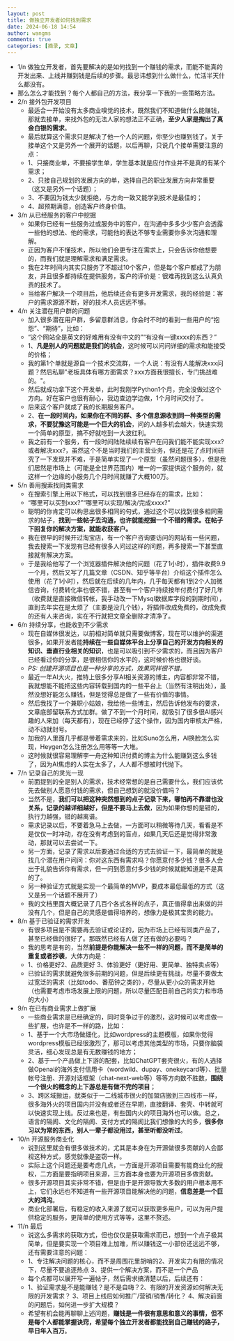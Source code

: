 ```yaml
---
layout: post
title: 做独立开发者如何找到需求
date: 2024-06-18 14:54
author: wangms
comments: true
categories: [摘录, 文章]
---
```

<ul>
 	<li>1/n 做独立开发者，首先要解决的是如何找到一个赚钱的需求，而能不能真的开发出来、上线并赚到钱是后续的步骤。最忌讳想到什么做什么，忙活半天什么都没有。</li>
 	<li>那么怎么才能找到？每个人都自己的方法，我分享一下我的一些策略方法。</li>
 	<li>2/n 接外包开发项目
<ul>
 	<li>最适合一开始没有太多商业嗅觉的技术，既然我们不知道做什么能赚钱，那就去接单，来找外包的无法人家的想法正不正确，<b>至少人家是掏出了真金白银的需求</b>。</li>
 	<li>最后就算这个需求只是解决了他一个人的问题，你至少也赚到钱了。关于接单这个又是另外一个展开的话题，以后再聊，只说几个接单需要注意的点：</li>
 	<li>1、只接商业单，不要接学生单，学生基本就是应付作业并不是真的有某个需求；</li>
 	<li>2、只接自己规划的发展方向的单，选择自己的职业发展方向非常重要（这又是另外一个话题）；</li>
 	<li>3、不要因为钱太少就拒绝，与方向一致又能学到技术是最佳的；</li>
 	<li>4、超预期满意，创造客户终身价值。</li>
</ul>
</li>
 	<li>3/n 从已经服务的客户中挖掘
<ul>
 	<li>如果你已经有一些服务过或服务中的客户，在沟通中多多少少客户会透露一些他的想法、他的需求，可能他的表达不够专业需要你多次沟通和理解。</li>
 	<li>正因为客户不懂技术，所以他们会更专注在需求上，只会告诉你他想要的，而我们就是理解需求和满足需求。</li>
 	<li>我在2年时间内其实只服务了不超过10个客户，但是每个客户都成了为朋友，并且很多都持续在提供服务，客户的评价是：很难再找到这么认真负责的技术了。</li>
 	<li>当给客户解决一个项目后，他后续还会有更多开发需求，我的经验是：客户的需求源源不断，好的技术人员远远不够。</li>
</ul>
</li>
 	<li>4/n 关注潜在用户群的问题
<ul>
 	<li>加入很多潜在用户群，多留意群消息，你会时不时的看到一些用户的“抱怨”、“期待”，比如：</li>
 	<li>“这个网站全是英文的好难用有没有中文的”“有没有一键xxxx的东西？”</li>
 	<li>1、<b>凡是别人的问题就是我们的机会</b>，这时候可以问问详细的需求和能接受的价格；</li>
 	<li>我的第1个单就是源自一个技术交流群，一个人说：有没有人能解决xxx问题？然后私聊"老板具体有哪方面需求？xxx方面我很擅长，专门挑战难的。"。</li>
 	<li>然后就成功拿下这个开发单，此时我刚学Python1个月，完全没做过这个方向。好在客户也很有耐心，我边查边学边做，1个月时间交付了。</li>
 	<li>后来这个客户就成了我的长期服务客户。</li>
 	<li>2、<b>在一段时间内，如果你在不同的群、多个信息源收到同一种类型的需求，不要犹豫这可能是一个巨大的机会</b>，问的人越多机会越大，快速实现一个简单的原型，搞不好就吃到一大波红利。</li>
 	<li>我之前有一个服务，有一段时间陆陆续续有客户在问我们能不能实现xxx?或者解决xxx?，虽然这个不是当时我们的主营业务，但还是花了点时间研究了一下发现并不难，于是简单实现了一个原型（虽然问题很多），但是我们居然是市场上（可能是全世界范围内）唯一的一家提供这个服务的，就这样一个边缘的小服务几个月时间就赚了大概100万。</li>
</ul>
</li>
 	<li>5/n 善用搜索找同类需求
<ul>
 	<li>在搜索引擎上用以下格式，可以找到很多已经存在的需求，比如：</li>
 	<li>“哪里可以买到xxx?”“哪里可以实现/解决/完成xxxx?”</li>
 	<li>聪明的你肯定可以构思出很多相同的句式，通过这个可以找到很多相同需求的帖子，<b>找到一些帖子去沟通，也许就能挖掘一个不错的需求。在帖子下回复你的解决方案，就能收获客户。</b></li>
 	<li>我在很早的时候开过淘宝店，有一个客户咨询要访问的网站有一些问题，我去搜索一下发现有已经有很多人问过这样的问题，再多搜索一下甚至直接就有解决方案。</li>
 	<li>于是我给他写了一个浏览器插件解决他的问题（花了1小时），插件收费9.9一个月，然后又写了几篇文章（CSDN、知乎等平台）介绍这个插件怎么使用（花了1小时），然后就在后续的几年内，几乎每天都有1到2个人加微信咨询，付费转化率也很不错，甚至有一个客户持续按年付费付了好几年（收费就是直接微信转帐，我手动改一下Mysql数据库字段的到期时间），直到去年实在是太烦了（主要是没几个钱），将插件改成免费的，改成免费的还有人来咨询，实在不行就把文章全删除才清净了。</li>
</ul>
</li>
 	<li>6/n 持续分享，也能收到不少需求
<ul>
 	<li>现在自媒体很发达，以前相对简单就只需要做博客，现在可以维护的渠道很多，如果开发者能<b>持续在一些自媒体平台上分享自己的开发方向相关的知识、垂直行业相关的知识</b>，也是可以吸引到不少需求的，而且因为客户已经看过你的分享，是很相信你的水平的，这时候价格也很好谈。</li>
 	<li><i>PS: 创建开源项目也是一种分享的方式，效果同样很不错。</i></li>
 	<li>最近一年AI大火，推特上很多分享AI相关资源的博主，内容都非常不错，我就想能不能把这些内容转载到国内的一些平台上（当然有注明出处），虽然没想好能怎么赚钱，但是觉得总是做了一些有价值的事情。</li>
 	<li>然后我找了一个兼职小姑娘，我给他一些博主，然后告诉他发布的要求，文章底部留联系方式加群。做了不到一个月时间，就吸引了很多很AI感兴趣的人来加（每天都有），现在已经停了这个操作，因为国内审核太严格，动不动就封号。</li>
 	<li>加我的人里面几乎都是带着需求来的，比如Suno怎么用，AI换脸怎么实现，Heygen怎么注册怎么用等等一大堆。</li>
 	<li>这时候就很容易理解李一舟这种知识付费的博主为什么能赚到这么多钱了，因为AI焦虑的人实在太多了，人人都不想被时代抛下。</li>
</ul>
</li>
 	<li>7/n 记录自己的灵光一现
<ul>
 	<li>前面提到的全是别人的需求，技术经常想的是自己需要什么，我们应该优先去做别人愿意付钱的需求，但自己想到的就没价值吗？</li>
 	<li>当然不是，<b>我们可以把这种突然想到的点子记录下来，哪怕再不靠谱也没关系，记录的越详细越好，但是不要马上去做</b>，因为如果你想的是错的，执行力越强，错的越离谱。</li>
 	<li>需求记录以后，不要着急马上去做，一方面可以稍微等待几天，看看是不是仅仅一时冲动，存在没有考虑到的盲点，如果几天后还是觉得非常激动，那就可以去尝试一下。</li>
 	<li>另一方面，记录了需求以后要通过合适的方式去验证一下，最简单的就是找几个潜在用户问问：你对这东西有需求吗？你愿意付多少钱？很多人会出于礼貌告诉你有需求，但一问到愿意付多少钱的时候就能知道是不是真的了。</li>
 	<li>另一种验证方式就是实现一个最简单的MVP，要成本最低最低的方式（这又是另一个话题不展开了）</li>
 	<li>我的文档里面大概记录了几百个各式各样的点子，真正值得拿出来做的并没有几个，但是自己的灵感是值得培养的，想像力是极其宝贵的能力。</li>
</ul>
</li>
 	<li>8/n 基于已验证的需求开发
<ul>
 	<li>有很多项目是不需要再去验证或论证的，因为市场上已经有同类产品了，甚至已经做的很好了。那既然已经有人做了还有做的必要吗？</li>
 	<li>我的思考是有的，当然<b>前提是你能解决一些不一样的问题，而不是简单的重复或者抄袭</b>，大体方向是：</li>
 	<li>1、价格更好2、品质更好
3、体验更好（更好用、更简单、独特卖点等）</li>
 	<li>已验证的需求就避免很多前期的问题，但是后续更有挑战，尽量不要做太过宽泛的需求（比如todo、番茄钟之类的），尽量从更小众的需求开始（也需要考虑市场发展上限的问题，所以尽量匹配目前自己的实力和市场的大小）</li>
</ul>
</li>
 	<li>9/n 在已有商业需求上做扩展
<ul>
 	<li>一些商业需求是已经确定的，同时竞争过于的激烈，这时候可以考虑做一些扩展，也许是不一样的路，比如：</li>
 	<li>1、基于一个大市场做细化，比如wordpress的主题模版，如果你觉得wordpress模版已经很激烈了，那可以考虑其他类型的市场，只要你脑袋灵活，细心发现总是有无数赚钱的地方；</li>
 	<li>2、基于一个产品做上下游的配套，比如ChatGPT套壳很火，有的人选择做Openai的海外支付信用卡（wordwild、dupay、onekeycard等）、批量帐号注册、开源对话框架（chat-next-web等）等等方向数不胜数，<b>围绕一个很火的概念的上下游总是有做不完的项目</b>；</li>
 	<li>3、跨区域搬运，就类似于一二线城市很火的加盟店搬到三四线市一样，很多海外火的项目国内并没有或者还在早期，直接翻译、套壳、中转就可以快速实现上线。反过来也是，有些国内火的项目海外也可以做。总之，语言的隔阂、文化的隔阂、支付方式的隔阂比我们想像的大的多，<b>很多你习以为常的东西，别人一辈子都没用过，甚至听都没听过</b>。</li>
</ul>
</li>
 	<li>10/n 开源服务商业化
<ul>
 	<li>说到这里就会有很多做技术的，尤其是本身在为开源做很多贡献的人会鄙视这种方式，感觉就像是盗窃一样。</li>
 	<li>实际上这个问题还是要考虑几点，一方面是开源项目需要有能商业化的授权，二方面是要指明项目来源，三方面本身也要为开源项目多做贡献。</li>
 	<li>很多开源项目其实非常不错，但是由于是开源导致大多数的用户根本用不上，它们永远也不知道有一些开源项目能解决他的问题，<b>信息差是一个巨大的鸿沟</b>。</li>
 	<li>商业化部署后，有稳定的收入来源了就可以获取更多用户，可以为用户提供稳定的服务，更简单的使用方式等等，这里不赘述。</li>
</ul>
</li>
 	<li>11/n 最后
<ul>
 	<li>说这么多需求的获取方式，但也仅仅是获取需求而已，想到一个点子极其简单，但是要实现一个项目难上加难，所以赚钱这一小部份还远远不够，还有需要注意的问题：</li>
 	<li>1、专注解决问题的核心，而不是周围花里胡哨的2、开发实力有限的情况下，尽量不要追逐热点
3、提供一个解决方案，而不是一个产品</li>
 	<li>每个点都可以展开写一遍帖子，然后需求搞清楚以后，后续还有：</li>
 	<li>1、验证需求是不是能赚钱？是不是自嗨？2、有限的开发资源如何解决无限的开发需求？
3、项目上线后如何推广/营销/销售/转化？
4、解决前面的问题后，如何进一步扩大规模？</li>
 	<li>希望有机会能再聊聊上述问题，<b>赚钱是一件很有意思和意义的事情，但不是每个人都能掌握诀窍，希望每个独立开发者都能找到自己赚钱的路子，早日年入百万</b>。</li>
</ul>
</li>
</ul>
